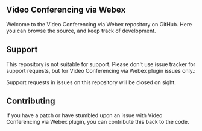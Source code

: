 ## Video Conferencing via Webex

Welcome to the Video Conferencing via Webex repository on GitHub. Here you can browse the source, and keep track of development. 

## Support
This repository is not suitable for support. Please don't use issue tracker for support requests, but for Video Conferencing via Webex plugin issues only.:

Support requests in issues on this repository will be closed on sight.

## Contributing
If you have a patch or have stumbled upon an issue with Video Conferencing via Webex plugin, you can contribute this back to the code.
